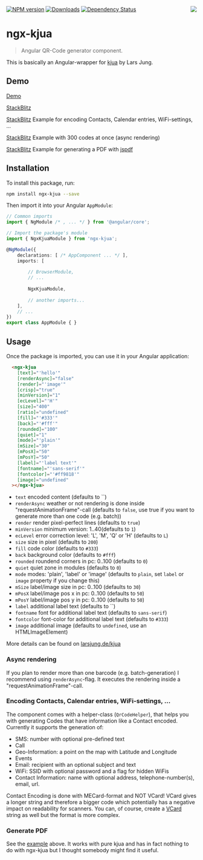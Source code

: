 [![NPM version](https://img.shields.io/npm/v/ngx-kjua.svg?&label=npm)](https://www.npmjs.com/package/ngx-kjua) 
[![Downloads](https://img.shields.io/npm/dm/ngx-kjua.svg)](https://npmjs.org/package/ngx-kjua)
[![Dependency Status](https://david-dm.org/werthdavid/ngx-kjua.svg)](https://david-dm.org/werthdavid/ngx-kjua)
<img align="right" src="https://raw.githubusercontent.com/werthdavid/ngx-kjua/master/docs/readme-logo.png"/>

# ngx-kjua

> Angular QR-Code generator component.

This is basically an Angular-wrapper for [kjua](https://github.com/lrsjng/kjua) by Lars Jung.

## Demo

[Demo](https://werthdavid.github.io/ngx-kjua/index.html)

[StackBlitz](https://stackblitz.com/edit/ngx-kjua-example?file=index.html) 

[StackBlitz](https://stackblitz.com/edit/ngx-kjua-helper?file=app/app.component.ts) Example for encoding Contacts, Calendar entries, WiFi-settings, ...

[StackBlitz](https://stackblitz.com/edit/ngx-kjua-batch?file=app/app.component.html) Example with 300 codes at once (async rendering)

[StackBlitz](https://stackblitz.com/edit/ngx-kjua-batch-jspdf?file=app%2Fapp.component.ts) Example for generating a PDF with [jspdf](https://github.com/MrRio/jsPDF)

## Installation

To install this package, run:

```bash
npm install ngx-kjua --save
```

Then import it into your Angular `AppModule`:

```typescript
// Common imports
import { NgModule /* , ... */ } from '@angular/core';

// Import the package's module
import { NgxKjuaModule } from 'ngx-kjua';

@NgModule({
    declarations: [ /* AppComponent ... */ ],
    imports: [
    
        // BrowserModule, 
        // ...
        
        NgxKjuaModule,
        
        // another imports...
    ],
    // ...
})
export class AppModule { }
```

## Usage

Once the package is imported, you can use it in your Angular application:

```html
  <ngx-kjua
    [text]="'hello'"
    [renderAsync]="false"
    [render]="'image'"
    [crisp]="true"
    [minVersion]="1"
    [ecLevel]="'H'"
    [size]="400"
    [ratio]="undefined"
    [fill]="'#333'"
    [back]="'#fff'"
    [rounded]="100"
    [quiet]="1"
    [mode]="'plain'"
    [mSize]="30"
    [mPosX]="50"
    [mPosY]="50"
    [label]="'label text'"
    [fontname]="'sans-serif'"
    [fontcolor]="'#ff9818'"
    [image]="undefined"
  ></ngx-kjua>
```

* `text` encoded content (defaults to ``)
* `renderAsync` weather or not rendering is done inside "requestAnimationFrame"-call (defaults to `false`, use true if you want to generate more than one code (e.g. batch))
* `render` render pixel-perfect lines (defaults to `true`)
* `minVersion` minimum version: 1..40(defaults to `1`)
* `ecLevel` error correction level: 'L', 'M', 'Q' or 'H' (defaults to `L`)
* `size` size in pixel (defaults to `200`)
* `fill` code color (defaults to `#333`)
* `back` background color (defaults to `#fff`)
* `rounded` roundend corners in pc: 0..100 (defaults to `0`)
* `quiet` quiet zone in modules (defaults to `0`)
* `mode` modes: 'plain', 'label' or 'image' (defaults to `plain`, set `label` or `image` property if you change this)
* `mSize` label/image size in pc: 0..100 (defaults to `30`)
* `mPosX` label/image pos x in pc: 0..100 (defaults to `50`)
* `mPosY` label/image pos y in pc: 0..100 (defaults to `50`)
* `label` additional label text (defaults to ``)
* `fontname` font for additional label text (defaults to `sans-serif`)
* `fontcolor` font-color for additional label text (defaults to `#333`)
* `image` additional image (defaults to `undefined`, use an HTMLImageElement)

More details can be found on [larsjung.de/kjua](https://larsjung.de/kjua/)

### Async rendering

If you plan to render more than one barcode (e.g. batch-generation) I recommend using `renderAsync`-flag. It executes the rendering inside a "requestAnimationFrame"-call.

### Encoding Contacts, Calendar entries, WiFi-settings, ...

The component comes with a helper-class (`QrCodeHelper`), that helps you with generating Codes that have information like a Contact encoded.
Currently it supports the generation of:

* SMS: number with optional pre-defined text
* Call
* Geo-Information: a point on the map with Latitude and Longitude
* Events
* Email: recipient with an optional subject and text
* WiFi: SSID with optional password and a flag for hidden WiFis
* Contact Information: name with optional address, telephone-number(s), email, url.

Contact Encoding is done with MECard-format and NOT VCard! VCard gives a longer string and therefore a
bigger code which potentially has a negative impact on readability for scanners. 
You can, of course, create a [VCard](https://en.wikipedia.org/wiki/VCard) string as well but the format is more complex.

### Generate PDF

See the [example](https://stackblitz.com/edit/ngx-kjua-batch-jspdf?file=app%2Fapp.component.ts) above. 
It works with pure kjua and has in fact nothing to do with ngx-kjua but I thought somebody might find it useful.

